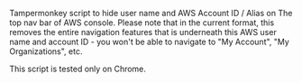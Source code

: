 
Tampermonkey script to hide user name and AWS Account ID / Alias on The top nav bar of AWS console.  Please note that in the current format, this removes the entire navigation features that is underneath this AWS user name and account ID - you won't be able to navigate to "My Account", "My  Organizations", etc.

This script is tested only on Chrome.
